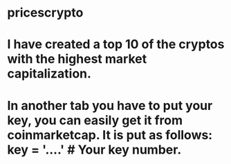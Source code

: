 # pricescrypto
# I have created a top 10 of the cryptos with the highest market capitalization.
# In another tab you have to put your key, you can easily get it from coinmarketcap. It is put as follows: key = '....' # Your key number.
